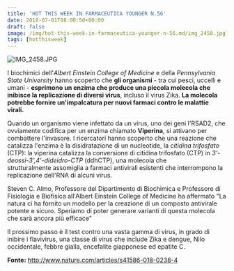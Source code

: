 ```yaml
---
title: 'HOT THIS WEEK IN FARMACEUTICA YOUNGER N.56'
date: 2018-07-01T08:00:50+00:00
draft: false
image: /img/hot-this-week-in-farmaceutica-younger-n-56.md/img_2458.jpg?w=478
tags: [hotthisweek]
---
```


![IMG_2458.JPG](/static/img/hot-this-week-in-farmaceutica-younger-n-56.md/img_2458.jpg?w=478)

I biochimici dell'_Albert Einstein College of Medicine_ e della _Pennsylvania State University_ hanno scoperto che **gli organismi** \- tra cui pesci, uccelli e umani - **esprimono un enzima che produce una piccola molecola che inibisce la replicazione di diversi virus**, incluso il virus Zika. **La molecola potrebbe fornire un'impalcatura per nuovi farmaci contro le malattie virali.**

Quando un organismo viene infettato da un virus, uno dei geni l'RSAD2, che ovviamente codifica per un enzima chiamato **Viperina**, si attivano per combattere l'invasore. I ricercatori hanno scoperto che una reazione che catalizza l'enzima è la disidratazione di un nucleotide, la _citidina trifosfato_ (CTP): la viperina catalizza la conversione di citidina trifosfato (CTP) in _3'-deossi-3',4'-dideidro-CTP_ (ddhCTP), una molecola che strutturalmente assomiglia a farmaci antivirali esistenti che interrompono la replicazione dell'RNA di alcuni virus.

Steven C. Almo, Professore del Dipartimento di Biochimica e Professore di Fisiologia e Biofisica all'Albert Einstein College of Medicine ha affermato "La natura ci ha fornito un modello per la creazione di un composto antivirale potente e sicuro. Speriamo di poter generare varianti di questa molecola che sarà ancora più efficace"

Il prossimo passo è il test contro una vasta gamma di virus, in grado di inibire i flavivirus, una classe di virus che include Zika e dengue, Nilo occidentale, febbre gialla, encefalite giapponese ed epatite C.

**Fonte:** http://www.nature.com/articles/s41586-018-0238-4